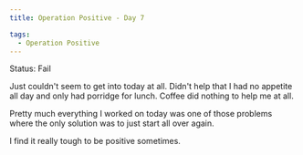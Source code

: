 ```yaml
---
title: Operation Positive - Day 7

tags:
  - Operation Positive
---
```

Status: Fail

Just couldn't seem to get into today at all. Didn't help that I had no appetite all day and only had porridge for lunch. Coffee did nothing to help me at all.

Pretty much everything I worked on today was one of those problems where the only solution was to just start all over again.

I find it really tough to be positive sometimes.
